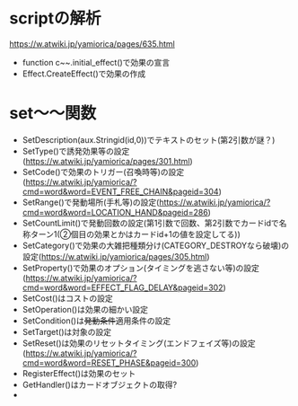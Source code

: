 # scriptの解析
https://w.atwiki.jp/yamiorica/pages/635.html
- function c~~.initial_effect()で効果の宣言
- Effect.CreateEffect()で効果の作成
# set～～関数
- SetDescription(aux.Stringid(id,0))でテキストのセット(第2引数が謎？)
- SetType()で誘発効果等の設定(https://w.atwiki.jp/yamiorica/pages/301.html)
- SetCode()で効果のトリガー(召喚時等)の設定(https://w.atwiki.jp/yamiorica/?cmd=word&word=EVENT_FREE_CHAIN&pageid=304)
- SetRange()で発動場所(手札等)の設定(https://w.atwiki.jp/yamiorica/?cmd=word&word=LOCATION_HAND&pageid=286)
- SetCountLimit()で発動回数の設定(第1引数で回数、第2引数でカードidで名称ターン1(②個目の効果とかはカードid+1の値を設定してる))
- SetCategory()で効果の大雑把種類分け(CATEGORY_DESTROYなら破壊)の設定(https://w.atwiki.jp/yamiorica/pages/305.html)
- SetProperty()で効果のオプション(タイミングを逃さない等)の設定(https://w.atwiki.jp/yamiorica/?cmd=word&word=EFFECT_FLAG_DELAY&pageid=302)
- SetCost()はコストの設定
- SetOperation()は効果の細かい設定
- SetCondition()は~~発動条件~~適用条件の設定
- SetTarget()は対象の設定
- SetReset()は効果のリセットタイミング(エンドフェイズ等)の設定(https://w.atwiki.jp/yamiorica/?cmd=word&word=RESET_PHASE&pageid=300)
- RegisterEffect()は効果のセット
- GetHandler()はカードオブジェクトの取得?
- 